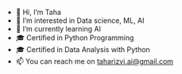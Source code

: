 - 👋 Hi, I’m Taha
- 👀 I’m interested in Data science, ML, AI
- 🌱 I’m currently learning AI
- 🎓 Certified in Python Programming 
- 🎓 Certified in Data Analysis with Python 
- 📫 You can reach me on taharizvi.ai@gmail.com

<!---
taharizvi-ai/taharizvi-ai is a ✨ special ✨ repository because its `README.md` (this file) appears on your GitHub profile.
You can click the Preview link to take a look at your changes.
--->
